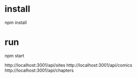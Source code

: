 # install
npm install

# run
npm start

http://localhost:3001/api/sites
http://localhost:3001/api/comics
http://localhost:3001/api/chapters
